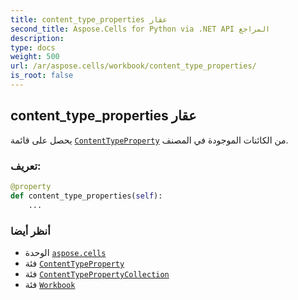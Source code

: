 ```yaml
---
title: content_type_properties عقار
second_title: Aspose.Cells for Python via .NET API المراجع
description:
type: docs
weight: 500
url: /ar/aspose.cells/workbook/content_type_properties/
is_root: false
---
```

##  content_type_properties عقار

يحصل على قائمة [`ContentTypeProperty`](/cells/python-net/ar/aspose.cells.properties/contenttypeproperty) من الكائنات الموجودة في المصنف.
###  تعريف:
```python
@property
def content_type_properties(self):
    ...
```

###  أنظر أيضا
* الوحدة [`aspose.cells`](../../)
* فئة [`ContentTypeProperty`](/cells/python-net/ar/aspose.cells.properties/contenttypeproperty)
* فئة [`ContentTypePropertyCollection`](/cells/python-net/ar/aspose.cells.properties/contenttypepropertycollection)
* فئة [`Workbook`](/cells/python-net/ar/aspose.cells/workbook)
